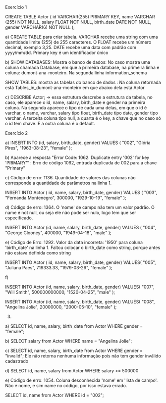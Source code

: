 Exercício 1

CREATE TABLE Actor (
    id VARCHAR(255) PRIMARY KEY,
    name VARCHAR (255) NOT NULL,
    salary FLOAT NOT NULL,
    birth_date DATE NOT NULL,
		gender VARCHAR(6) NOT NULL
);

a) CREATE TABLE para criar tabela. VARCHAR recebe uma string com uma quantidade limite (255) de 255 caracteres.
O FLOAT recebe um número decimal, exemplo 3,25. DATE recebe uma data com padrão com yyyy/mm/dd. Primary key é um identificador único

b) SHOW DATABASES: Mostra o banco de dados: No caso mostra uma coluna chamada Database, em que a primeira database, na primeira linha e coluna: dumont-ana-monteiro. Na segunda linha information_schema

SHOW TABLES: mostra as tabelas do banco de dados : Na coluna retornada está Tables_in_dumont-ana-monteiro em que abaixo dela está Actor

c) DESCRIBE Actor; -> essa estrutura descrebe a estrutura da tabela, no caso, ele aparece o id, name, salary, birth_date e gender na
primeira coluna. Na segunda aparece o tipo de cada uma delas, em que o id é varchar, o name, varchar, salary tipo float, birth_date tipo date, gender tipo varchar. A terceita coluna tipo null, a quarta é o key, a chave que no caso só o id tem chave. E a outra coluna 
é o default.


Exercício 2

a) INSERT INTO (id, salary, birth_date, gender)
   VALUES (
      "002",
      "Glória Pires",
      "1963-08-23",
      "female"
   );


b) Aparece a resposta "Error Code: 1062. Duplicate entry '002' for key 'PRIMARY'" : Erro de código 1062, entrada duplicada de 002 para a chave "Primary"
 
c) Código de erro: 1136. Quantidade de valores das colunas não corresponde a quantidade de parâmetros na linha 1.

   INSERT INTO Actor ( id, name, salary, birth_date, gender)
   VALUES (
   "003",
   "Fernanda Montenegro",
   300000,
   "1929-10-19",
   "female"
   );

d) Código de erro: 1364. O 'nome' de campo não tem um valor padrão. O name é not null, ou seja ele não pode ser nulo, logo tem que ser especificado.

   INSERT INTO Actor (id, name, salary, birth_date, gender)
   VALUES (
      "004",
      "George Clooney",
      400000,
      "1949-04-18",
      "male"
   );

e) Código de Erro: 1292. Valor da data incorreta: '1950' para coluna 'birth_date' na linha 1. Faltou colocar o birth_date como string, porque antes não estava definida como string

   INSERT INTO Actor ( id, name, salary, birth_date, gender)
   VALUES(
   "005",
   "Juliana Paes",
   719333.33,
   "1979-03-26",
   "female"
   );

f)

   INSERT INTO Actor (id, name, salary, birth_date, gender)
   VALUES(
   "007",
   "Will Smith",
   500000000000,
   "1520-04-25",
   "male"
   );

   INSERT INTO Actor (id, name, salary, birth_date, gender)
   VALUES(
   "008",
   "Angelina Jolie",
   20000000,
   "2000-05-10",
   "female"
   );


3)

a) SELECT id, name, salary, birth_date from Actor WHERE gender = "female";

b) SELECT salary from Actor WHERE name = "Angelina Jolie";

c) SELECT id, name, salary, birth_date from Actor WHERE gender = "invalid"; Ele não retorna nenhuma informação pois não tem gender inválido cadastrado

d) SELECT id, name, salary from Actor WHERE salary <= 500000

e) Código de erro: 1054. Coluna desconhecida 'nome' em 'lista de campo'. Não é nome, e sim name no código, por isso estava errado.

   SELECT id, name from Actor WHERE id = "002";



